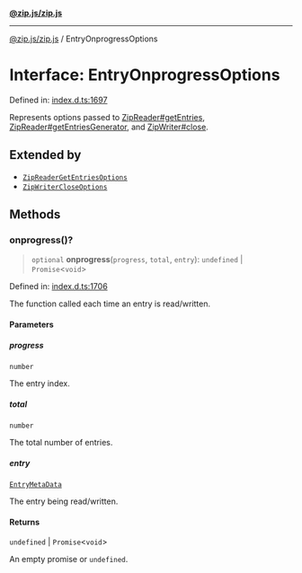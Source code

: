 [**@zip.js/zip.js**](../README.md)

***

[@zip.js/zip.js](../globals.md) / EntryOnprogressOptions

# Interface: EntryOnprogressOptions

Defined in: [index.d.ts:1697](https://github.com/gildas-lormeau/zip.js/blob/f5689a69f57baaaa10605a11a4516e7cc749e4a1/index.d.ts#L1697)

Represents options passed to [ZipReader#getEntries](../classes/ZipReader.md#getentries), [ZipReader#getEntriesGenerator](../classes/ZipReader.md#getentriesgenerator), and [ZipWriter#close](../classes/ZipWriter.md#close).

## Extended by

- [`ZipReaderGetEntriesOptions`](ZipReaderGetEntriesOptions.md)
- [`ZipWriterCloseOptions`](ZipWriterCloseOptions.md)

## Methods

### onprogress()?

> `optional` **onprogress**(`progress`, `total`, `entry`): `undefined` \| `Promise`\<`void`\>

Defined in: [index.d.ts:1706](https://github.com/gildas-lormeau/zip.js/blob/f5689a69f57baaaa10605a11a4516e7cc749e4a1/index.d.ts#L1706)

The function called each time an entry is read/written.

#### Parameters

##### progress

`number`

The entry index.

##### total

`number`

The total number of entries.

##### entry

[`EntryMetaData`](EntryMetaData.md)

The entry being read/written.

#### Returns

`undefined` \| `Promise`\<`void`\>

An empty promise or `undefined`.
